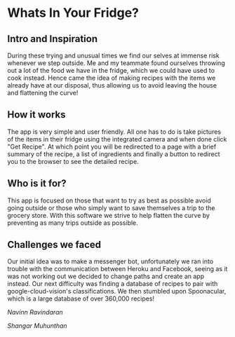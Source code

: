 # Whats In Your Fridge?

##  Intro and Inspiration
During these trying and unusual times we find our selves at immense risk whenever we step outside. Me and my teammate found ourselves throwing out a lot of the food we have in the fridge, which we could have used to cook instead. Hence came the idea of making recipes with the items we already have at our disposal, thus allowing us to avoid leaving the house and flattening the curve!

## How it works
The app is very simple and user friendly. All one has to do is take pictures of the items in their fridge using the integrated camera and when done click "Get Recipe". At which point you will be redirected to a page with a brief summary of the recipe, a list of ingredients and finally a button to redirect you to the browser to see the detailed recipe.

## Who is it for?
This app is focused on those that want to try as best as possible avoid going outside or those who simply want to save themselves a trip to the grocery store. With this software we strive to help flatten the curve by preventing as many trips outside as possible.

## Challenges we faced
 Our initial idea was to make a messenger bot, unfortunately we ran into trouble with the communication between Heroku and Facebook, seeing as it was not working out we decided to change paths and create an app instead. Our next difficulty was finding a database of recipes to pair with google-cloud-vision's classifications. We then stumbled upon Spoonacular, which is a large database of over 360,000 recipes!

_Navinn Ravindaran_  

_Shangar Muhunthan_
